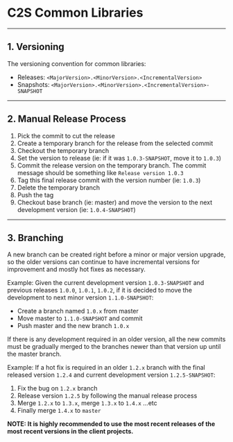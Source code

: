 # C2S Common Libraries

---

## 1. Versioning

The versioning convention for common libraries:

 + Releases: `<MajorVersion>.<MinorVersion>.<IncrementalVersion>`
 + Snapshots: `<MajorVersion>.<MinorVersion>.<IncrementalVersion>-SNAPSHOT`

---

## 2. Manual Release Process

1. Pick the commit to cut the release
2. Create a temporary branch for the release from the selected commit
3. Checkout the temporary branch
4. Set the version to release (ie: if it was `1.0.3-SNAPSHOT`, move it to `1.0.3`)
5. Commit the release version on the temporary branch. The commit message should be something like `Release version 1.0.3`
6. Tag this final release commit with the version number (ie: `1.0.3`)
7. Delete the temporary branch
8. Push the tag
9. Checkout base branch (ie: master) and move the version to the next development version (ie: `1.0.4-SNAPSHOT`)

---

## 3. Branching

A new branch can be created right before a minor or major version upgrade, so the older versions can continue to have incremental versions for improvement and mostly hot fixes as necessary.

Example: Given the current development version `1.0.3-SNAPSHOT` and previous releases `1.0.0`, `1.0.1`, `1.0.2`, if it is decided to move the development to next minor version `1.1.0-SNAPSHOT`:
+ Create a branch named `1.0.x` from master
+ Move master to `1.1.0-SNAPSHOT` and commit
+ Push master and the new branch `1.0.x`

If there is any development required in an older version, all the new commits must be gradually merged to the branches newer than that version up until the master branch.

Example: If a hot fix is required in an older `1.2.x` branch with the final released version `1.2.4` and current development version `1.2.5-SNAPSHOT`:

 1. Fix the bug on `1.2.x` branch
 2. Release version `1.2.5` by following the manual release process
 3. Merge `1.2.x` to `1.3.x`, merge `1.3.x` to `1.4.x` ...etc
 5. Finally merge `1.4.x` to `master`

 **NOTE: It is highly recommended to use the    most recent releases of the most recent versions in the client projects.**